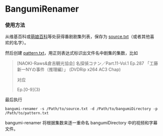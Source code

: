 # BangumiRenamer

### 使用方法

从维基百科或[萌娘百科](https://zh.moegirl.org/zh-hans/Mainpage)等处获得番剧剧集列表，保存为 [source.txt](https://github.com/NSFish/BangumiRenamer/blob/master/TestCase/source.txt)（或者其他喜欢的名字）。

然后创建 [pattern.txt](https://github.com/NSFish/BangumiRenamer/blob/master/TestCase/pattern.txt)，用正则表达式标识出文件名中剧集的集数，比如

>[NAOKI-Raws&倉吉観光協会] 名探偵コナン／Part.11-Vol.1 Ep.287 「工藤新一NYの事件（推理編）」 (DVDRip x264 AC3 Chap) 
>
> 对应
>
> Ep.[0-9]{3}

最后执行

```shell
bangumi-renamer -s /Path/to/source.txt -d /Path/to/bangumiDirectory -p /Path/to/pattern.txt
```

bangumi-renamer 将根据集数来逐一重命名 bangumiDirectory 中的视频和字幕文件。